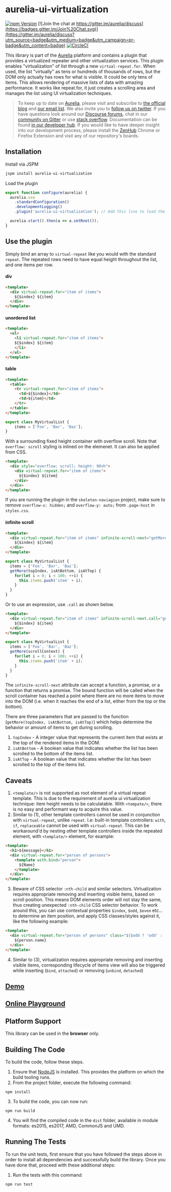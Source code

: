 # aurelia-ui-virtualization

[![npm Version](https://img.shields.io/npm/v/aurelia-ui-virtualization.svg)](https://www.npmjs.com/package/aurelia-ui-virtualization)
[![Join the chat at https://gitter.im/aurelia/discuss](https://badges.gitter.im/Join%20Chat.svg)](https://gitter.im/aurelia/discuss?utm_source=badge&utm_medium=badge&utm_campaign=pr-badge&utm_content=badge)
[![CircleCI](https://circleci.com/gh/aurelia/ui-virtualization.svg?style=shield)](https://circleci.com/gh/aurelia/ui-virtualization)

This library is part of the [Aurelia](http://www.aurelia.io/) platform and contains a plugin that provides a virtualized repeater and other virtualization services. This plugin enables "virtualization" of list through a new `virtual-repeat.for`. When used, the list "virtually" as tens or hundreds of thousands of rows, but the DOM only actually has rows for what is visible. It could be only tens of items. This allows rendering of massive lists of data with amazing performance. It works like repeat.for, it just creates a scrolling area and manages the list using UI virtualization techniques.

> To keep up to date on [Aurelia](http://www.aurelia.io/), please visit and subscribe to [the official blog](http://blog.aurelia.io/) and [our email list](http://eepurl.com/ces50j). We also invite you to [follow us on twitter](https://twitter.com/aureliaeffect). If you have questions look around our [Discourse forums](https://discourse.aurelia.io/), chat in our [community on Gitter](https://gitter.im/aurelia/discuss) or use [stack overflow](http://stackoverflow.com/search?q=aurelia). Documentation can be found [in our developer hub](http://aurelia.io/docs). If you would like to have deeper insight into our development process, please install the [ZenHub](https://zenhub.io) Chrome or Firefox Extension and visit any of our repository's boards.

## Installation

Install via JSPM

```javascript
jspm install aurelia-ui-virtualization
```

Load the plugin

```javascript
export function configure(aurelia) {
  aurelia.use
    .standardConfiguration()
    .developmentLogging()
    .plugin('aurelia-ui-virtualization'); // Add this line to load the plugin

  aurelia.start().then(a => a.setRoot());
}
```

## Use the plugin

Simply bind an array to `virtual-repeat` like you would with the standard `repeat`. The repeated rows need to have equal height throughout the list, and one items per row.

#### div
```html
<template>
  <div virtual-repeat.for="item of items">
    ${$index} ${item}
  </div>
</template>
```

#### unordered list
```html
<template>
  <ul>
    <li virtual-repeat.for="item of items">
    ${$index} ${item}
    </li>
  </ul>
</template>
```

#### table
```html
<template>
  <table>
    <tr virtual-repeat.for="item of items">
      <td>${$index}</td>
      <td>${item}</td>
    </tr>
  </table>
</template>
```

```javascript
export class MyVirtualList {
    items = ['Foo', 'Bar', 'Baz'];
}
```

With a surrounding fixed height container with overflow scroll. Note that `overflow: scroll` styling is inlined on the elemenet. It can also be applied from CSS.

```html
<template>
  <div style="overflow: scroll; height: 90vh">
    <div virtual-repeat.for="item of items">
      ${$index} ${item}
    </div>
  </div>
</template>
```

If you are running the plugin in the `skeleton-naviagion` project, make sure to remove `overflow-x: hidden;` and `overflow-y: auto;` from `.page-host` in `styles.css`.

#### infinite scroll
```html
<template>
  <div virtual-repeat.for="item of items" infinite-scroll-next="getMore">
    ${$index} ${item}
  </div>
</template>
```
```javascript
export class MyVirtualList {
  items = ['Foo', 'Bar', 'Baz'];
  getMore(topIndex, isAtBottom, isAtTop) {
    for(let i = 0; i < 100; ++i) {
      this.items.push('item' + i);
    }
  }
}
```

Or to use an expression, use `.call` as shown below.
```html
<template>
  <div virtual-repeat.for="item of items" infinite-scroll-next.call="getMore($scrollContext)">
    ${$index} ${item}
  </div>
</template>
```
```javascript
export class MyVirtualList {
  items = ['Foo', 'Bar', 'Baz'];
  getMore(scrollContext) {
    for(let i = 0; i < 100; ++i) {
      this.items.push('item' + i);
    }
  }
}
```

The `infinite-scroll-next` attribute can accept a function, a promise, or a function that returns a promise.
The bound function will be called when the scroll container has reached a point where there are no more items to move into the DOM (i.e. when it reaches the end of a list, either from the top or the bottom).

There are three parameters that are passed to the function (`getMore(topIndex, isAtBottom, isAtTop)`) which helps determine the behavior or amount of items to get during scrolling.
1. `topIndex` - A integer value that represents the current item that exists at the top of the rendered items in the DOM.
2. `isAtBottom` - A boolean value that indicates whether the list has been scrolled to the bottom of the items list.
3. `isAtTop` - A boolean value that indicates whether the list has been scrolled to the top of the items list.


## Caveats

  1. `<template/>` is not supported as root element of a virtual repeat template. This is due to the requirement of aurelia ui virtualization technique: item height needs to be calculatable. With `<tempate/>`, there is no easy and performant way to acquire this value.
  2. Similar to (1), other template controllers cannot be used in conjunction with `virtual-repeat`, unlike `repeat`. I.e: built-in template controllers: `with`, `if`, `replaceable` cannot be used with `virtual-repeat`. This can be workaround'd by nesting other template controllers inside the repeated element, with `<template/>` element, for example:

  ```html
  <template>
    <h1>${message}</h1>
    <div virtual-repeat.for="person of persons">
      <template with.bind="person">
        ${Name}
      </template>
    </div>
  </template>
  ```
  3. Beware of CSS selector `:nth-child` and similar selectors. Virtualization requires appropriate removing and inserting visible items, based on scroll position. This means DOM elements order will not stay the same, thus creating unexpected `:nth-child` CSS selector behavior. To work around this, you can use contextual properties `$index`, `$odd`, `$even` etc... to determine an item position, and apply CSS classes/styles against it, like the following example:

  ```html
  <template>
    <div virtual-repeat.for="person of persons" class="${$odd ? 'odd' : 'even'}-row">
      ${person.name}
    </div>
  </template>
  ```
  4. Similar to (3), virtualization requires appropriate removing and inserting visible items, corresponding lifecycle of items view will also be triggered while inserting (`bind`, `attached`) or removing (`unbind`, `detached`)

## [Demo](https://aurelia-ui-virtualization.now.sh/)

## [Online Playground](https://codesandbox.io/s/m781l8oyqj)

## Platform Support

This library can be used in the **browser** only.

## Building The Code

To build the code, follow these steps.

1. Ensure that [NodeJS](http://nodejs.org/) is installed. This provides the platform on which the build tooling runs.
2. From the project folder, execute the following command:

  ```shell
  npm install
  ```
3. To build the code, you can now run:

  ```shell
  npm run build
  ```
4. You will find the compiled code in the `dist` folder, available in module formats: es2015, es2017, AMD, CommonJS and UMD.

## Running The Tests

To run the unit tests, first ensure that you have followed the steps above in order to install all dependencies and successfully build the library. Once you have done that, proceed with these additional steps:

1. Run the tests with this command:

  ```shell
  npm run test
  ```
